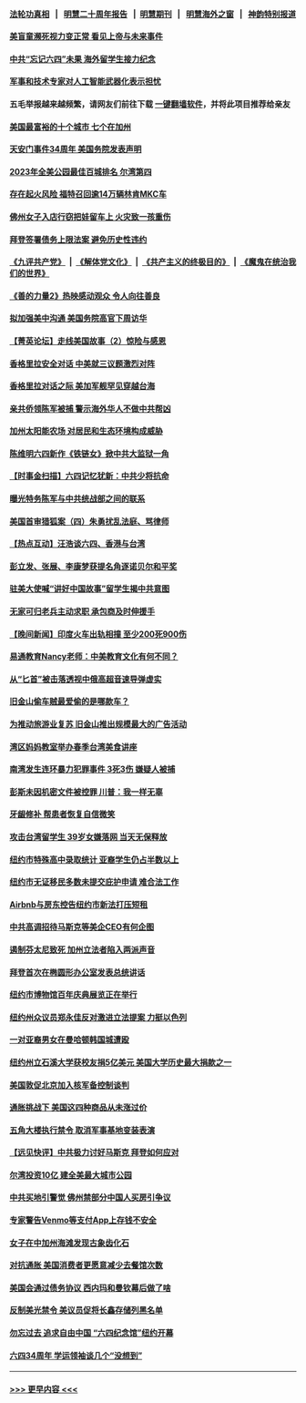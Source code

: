 #### [法轮功真相](https://github.com/gfw-breaker/truth/blob/master/README.md?t=0) &nbsp;&nbsp;|&nbsp;&nbsp; [明慧二十周年报告](https://github.com/gfw-breaker/mh-reports/blob/master/README.md?t=0) &nbsp;&nbsp;|&nbsp;&nbsp;[明慧期刊](https://github.com/gfw-breaker/mh-qikan) &nbsp;&nbsp;|&nbsp;&nbsp; [明慧海外之窗](https://github.com/gfw-breaker/mh-news/blob/master/README.md?t=0) &nbsp;&nbsp;|&nbsp;&nbsp; [神韵特别报道](https://github.com/gfw-breaker/mh-news/blob/master/shenyun.md?t=0)
#### [美盲童濒死视力变正常 看见上帝与未来事件](../pages/nsc412/n14009563.md?t=06041243) 
#### [中共“忘记六四”未果 海外留学生接力纪念](../pages/nsc412/n14009468.md?t=06041243) 
#### [军事和技术专家对人工智能武器化表示担忧](../pages/nsc412/n14009471.md?t=06041243) 
#### 五毛举报越来越频繁，请网友们前往下载 [一键翻墙软件](https://github.com/gfw-breaker/ssr-accounts)，并将此项目推荐给亲友
#### [美国最富裕的十个城市 七个在加州](../pages/nsc412/n14009152.md?t=06041243) 
#### [天安门事件34周年 美国务院发表声明](../pages/nsc412/n14009466.md?t=06041243) 
#### [2023年全美公园最佳百城排名 尔湾第四](../pages/nsc412/n14009495.md?t=06041243) 
#### [存在起火风险 福特召回逾14万辆林肯MKC车](../pages/nsc412/n14009464.md?t=06041243) 
#### [佛州女子入店行窃把娃留车上 火灾致一孩重伤](../pages/nsc412/n14009459.md?t=06041243) 
#### [拜登签署债务上限法案 避免历史性违约](../pages/nsc412/n14009453.md?t=06041243) 
#### [《九评共产党》](https://github.com/begood0513/9ping.md/blob/master/README.md) &nbsp;|&nbsp; [《解体党文化》](../../../../jtdwh.md/blob/master/README.md)  &nbsp;|&nbsp; [《共产主义的终极目的》](../../../../gczydzjmd.md/blob/master/README.md) &nbsp;|&nbsp; [《魔鬼在统治我们的世界》](../../../../mgztzwmdsj.md/blob/master/README.md) 
#### [《善的力量2》热映感动观众 令人向往善良](../pages/nsc412/n14009451.md?t=06041243) 
#### [拟加强美中沟通 美国务院高官下周访华](../pages/nsc412/n14009444.md?t=06041243) 
#### [【菁英论坛】走线美国故事（2）惊险与感恩](../pages/nsc412/n14009399.md?t=06041243) 
#### [香格里拉安全对话 中美就三议题激烈对阵](../pages/nsc412/n14009412.md?t=06041243) 
#### [香格里拉对话之际 美加军舰罕见穿越台海](../pages/nsc412/n14009379.md?t=06041243) 
#### [亲共侨领陈军被捕 警示海外华人不做中共帮凶](../pages/nsc412/n14009219.md?t=06041243) 
#### [加州太阳能农场 对居民和生态环境构成威胁](../pages/nsc412/n14009232.md?t=06041243) 
#### [陈维明六四新作《铁链女》掀中共大监狱一角](../pages/nsc412/n14009248.md?t=06041243) 
#### [【时事金扫描】六四记忆犹新：中共少将抗命](../pages/nsc412/n14009112.md?t=06041243) 
#### [曝光特务陈军与中共统战部之间的联系](../pages/nsc412/n14009091.md?t=06041243) 
#### [美国首审猎狐案（四）朱勇扰乱法庭、骂律师](../pages/nsc412/n14009171.md?t=06041243) 
#### [【热点互动】汪浩谈六四、香港与台湾](../pages/nsc412/n14009065.md?t=06041243) 
#### [彭立发、张展、李康梦获提名角逐诺贝尔和平奖](../pages/nsc412/n14009215.md?t=06041243) 
#### [驻美大使喊“讲好中国故事”留学生揭中共意图](../pages/nsc412/n14009303.md?t=06041243) 
#### [无家可归老兵主动求职 承包商及时伸援手](../pages/nsc412/n14009308.md?t=06041243) 
#### [【晚间新闻】印度火车出轨相撞 至少200死900伤](../pages/nsc412/n14009265.md?t=06041243) 
#### [易通教育Nancy老师：中美教育文化有何不同？](../pages/nsc412/n14009257.md?t=06041243) 
#### [从“匕首”被击落透视中俄高超音速导弹虚实](../pages/nsc412/n14008433.md?t=06041243) 
#### [旧金山偷车贼最爱偷的是哪款车？](../pages/nsc412/n14009235.md?t=06041243) 
#### [为推动旅游业复苏 旧金山推出规模最大的广告活动](../pages/nsc412/n14009230.md?t=06041243) 
#### [湾区妈妈教室举办春季台湾美食讲座](../pages/nsc412/n14009221.md?t=06041243) 
#### [南湾发生连环暴力犯罪事件 3死3伤  嫌疑人被捕](../pages/nsc412/n14009217.md?t=06041243) 
#### [彭斯未因机密文件被控罪 川普：我一样无辜](../pages/nsc412/n14009086.md?t=06041243) 
#### [牙龈修补 帮患者恢复自信微笑](../pages/nsc412/n14009209.md?t=06041243) 
#### [攻击台湾留学生 39岁女嫌落网 当天无保释放](../pages/nsc412/n14009175.md?t=06041243) 
#### [纽约市特殊高中录取统计 亚裔学生仍占半数以上](../pages/nsc412/n14009180.md?t=06041243) 
#### [纽约市无证移民多数未提交庇护申请 难合法工作](../pages/nsc412/n14009138.md?t=06041243) 
#### [Airbnb与房东控告纽约市新法打压短租](../pages/nsc412/n14009136.md?t=06041243) 
#### [中共高调招待马斯克等美企CEO有何企图](../pages/nsc412/n14009040.md?t=06041243) 
#### [遏制芬太尼致死 加州立法者陷入两派声音](../pages/nsc412/n14009142.md?t=06041243) 
#### [拜登首次在椭圆形办公室发表总统讲话](../pages/nsc412/n14009140.md?t=06041243) 
#### [纽约市博物馆百年庆典展览正在举行](../pages/nsc412/n14009145.md?t=06041243) 
#### [纽约州众议员郑永佳反对激进立法提案 力挺以色列](../pages/nsc412/n14009173.md?t=06041243) 
#### [一对亚裔男女在曼哈顿韩国城遭殴](../pages/nsc412/n14009147.md?t=06041243) 
#### [纽约州立石溪大学获校友捐5亿美元 美国大学历史最大捐款之一](../pages/nsc412/n14009149.md?t=06041243) 
#### [美国敦促北京加入核军备控制谈判](../pages/nsc412/n14009117.md?t=06041243) 
#### [通胀挑战下 美国这四种商品从未涨过价](../pages/nsc412/n14009059.md?t=06041243) 
#### [五角大楼执行禁令 取消军事基地变装表演](../pages/nsc412/n14009025.md?t=06041243) 
#### [【远见快评】中共极力讨好马斯克 拜登如何应对](../pages/nsc412/n14009021.md?t=06041243) 
#### [尔湾投资10亿 建全美最大城市公园](../pages/nsc412/n14009083.md?t=06041243) 
#### [中共买地引警觉 佛州禁部分中国人买房引争议](../pages/nsc412/n14009022.md?t=06041243) 
#### [专家警告Venmo等支付App上存钱不安全](../pages/nsc412/n14009079.md?t=06041243) 
#### [女子在中加州海滩发现古象齿化石](../pages/nsc412/n14009066.md?t=06041243) 
#### [对抗通胀 美国消费者更愿意减少去餐馆次数](../pages/nsc412/n14009029.md?t=06041243) 
#### [美国会通过债务协议 西内玛和曼钦幕后做了啥](../pages/nsc412/n14008970.md?t=06041243) 
#### [反制美光禁令 美议员促将长鑫存储列黑名单](../pages/nsc412/n14009028.md?t=06041243) 
#### [勿忘过去 追求自由中国 “六四纪念馆”纽约开幕](../pages/nsc412/n14009057.md?t=06041243) 
#### [六四34周年 学运领袖谈几个“没想到”](../pages/nsc412/n14009027.md?t=06041243) 

----
#### [ >>> 更早内容 <<< ](../indexes/nsc412-earlier.md)
